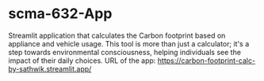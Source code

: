 # scma-632-App
Streamlit application that calculates the Carbon footprint based on appliance and vehicle usage.
This tool is more than just a calculator; it's a step towards environmental consciousness, helping individuals see the impact of their daily choices.
URL of the app: https://carbon-footprint-calc-by-sathwik.streamlit.app/
